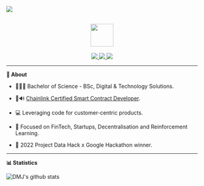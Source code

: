 <p align="left">
	<img src="https://komarev.com/ghpvc/?username=davidmeadejr&color=000000&style=flat-square&label=Profile+Views" />
</p>

<div align="center">
  <br /> 
    <img  align="center" src="https://media.giphy.com/media/aExP3YOqb6ImBe5HG2/giphy.gif" width="60">
</div>
  <br /> 
<!-- <div align="center">
	
[![PDF Curriculum Vitae](https://img.shields.io/badge/-PDF%20Curriculum%20Vitae-21262d?style=flat&logo=github&logoColor=ffffff)](https://github.com/davidmeadejr/external-curriculum-vitae/blob/master/external-curriculum-vitae-updated.pdf)
&nbsp;&nbsp;&nbsp;&nbsp;
[![LinkedIn](https://img.shields.io/badge/-LinkedIn-21262d?style=flat&logo=linkedin&logoColor=0072b1)](https://www.linkedin.com/in/davidmeadejr/)
&nbsp;&nbsp;&nbsp;&nbsp;
[![Digital Curriculum Vitae](https://img.shields.io/badge/-Digital%20Curriculum%20Vitae-21262d?style=flat&logo=github&logoColor=ffffff)](https://github.com/davidmeadejr/github-curriculum-vitae)

</div> -->

<div align="center">
    <a href="https://github.com/davidmeadejr/external-curriculum-vitae/blob/master/external-curriculum-vitae-updated.pdf">
        <code><img src="https://img.shields.io/badge/-PDF%20Curriculum%20Vitae-21262d?style=flat&logo=github&logoColor=ffffff" /></code>
    </a>
    <a href="https://www.linkedin.com/in/davidmeadejr/">
        <code><img src="https://img.shields.io/badge/-LinkedIn-21262d?style=flat&logo=linkedin&logoColor=0072b1" /></code>
    </a>
    <a href="https://github.com/davidmeadejr/github-curriculum-vitae">
        <code><img src="https://img.shields.io/badge/-Digital%20Curriculum%20Vitae-21262d?style=flat&logo=github&logoColor=ffffff" 		/></code>
    </a>
</div>




---


**🔎 About**

* 🧑🏿‍🎓 Bachelor of Science - BSc, Digital & Technology Solutions.

* 🦇🔊 <a href="https://app.poap.xyz/token/6264372">Chainlink Certified Smart Contract Developer</a>.

* 💻 Leveraging code for customer-centric products.

* 🎯 Focused on FinTech, Startups, Decentralisation and Reinforcement Learning.

* 🧠 2022 Project Data Hack x Google Hackathon winner.

<!-- * 📧 Have I sparked your interest? [Lets talk 💬](mailto:davidmeadejnrgmail.com) -->
<!-- * 🧑🏿‍💻 SWE @. -->

---



**📊 Statistics**

  <img align="left" src="https://github-readme-stats-git-masterrstaa-rickstaa.vercel.app/api/top-langs/?username=davidmeadejr&layout=compact&theme=chartreuse-dark&hide=objective-c%2B%2B,objective-c,html,css,Objective-c++" alt="DMJ's github stats" />
